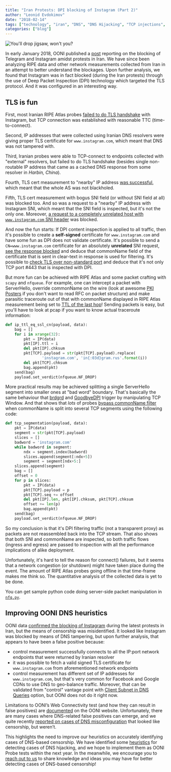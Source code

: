 ```yaml
---
title: "Iran Protests: DPI blocking of Instagram (Part 2)"
author: "Leonid Evdokimov"
date: "2018-02-14"
tags: ["technology", "iran", "DNS", "DNS Hijacking", "TCP injections", "DPI"]
categories: ["blog"]
---
```


![You'll drop jigsaw, won't you?](/post/2018-iran-protests/jigsaw-800px.png)

In early January 2018, OONI published a [post](/post/2018-iran-protests/) reporting on the blocking of Telegram and Instagram amidst protests in Iran. We have since been analyzing RIPE data and other network measurements collected from Iran in an attempt to better understand the blockages. Upon further analysis, we found that Instagram was in fact blocked (during the Iran protests) through the use of Deep Packet Inspection (DPI) technology which targeted the TLS protocol. And it was configured in an interesting way.

## TLS is fun

First, most Iranian RIPE Atlas probes
[failed to do TLS handshake](https://atlas.ripe.net/measurements/10692435/)
with Instagram, but TCP connection was established with reasonable TTC
(time-to-connect).

Second, IP addresses that were collected using Iranian DNS resolvers were
giving proper TLS certificate for `www.instagram.com`, which meant that DNS was
not tampered with.

Third, Iranian probes were able to TCP-connect to endpoints collected with
"external" resolvers, but failed to do TLS handshake (besides single
non-routable IP address that came as a cached DNS response from some resolver
in _Harbin, China_).

Fourth, TLS cert measurement to "nearby" IP address
[was successful](https://atlas.ripe.net/measurements/10692452/#!probes), which
meant that the whole AS was not blackholed.

Fifth, TLS cert measurement with bogus SNI field (or without SNI field at all)
was blocked too. And so was a request to a "nearby" IP address with Instagram
SNI, which meant that the SNI field is inspected, but it's not the only one.
Moreover, [a request to a completely unrelated host with `www.instagram.com` SNI header](https://atlas.ripe.net/measurements/10692485/#!probes)
was blocked.

And now the fun starts: If DPI content inspection is applied to all traffic, then
it's possible to create a **self-signed** certificate for `www.instagram.com`
and have some fun as DPI does not validate certificate. It's possible to send a
`CN=www.instagram.com` certificate for an absolutely **unrelated** SNI request,
[see the response blocked](https://atlas.ripe.net/measurements/10692494/#!general)
and deduce that commonName field of the certificate that is sent in clear-text
in response is used for filtering. It's possible to
[check TLS over non-standard port](https://atlas.ripe.net/measurements/10692504/#!probes)
and deduce that it's not only TCP port #443 that is inspected with DPI.

But more fun can be achieved with RIPE Atlas and some packet crafting with
`scapy` and `nfqueue`.  For example, one can intercept a packet with
ServerHello, override commonName on the wire (look at awesome
[PKI Posters](https://www.cem.me/pki/) if you don't want to read RFC on packet
structure) and make parasitic traceroute out of that with commonName displayed
in RIPE Atlas measurement being set to
[TTL of the last hop](https://atlas.ripe.net/measurements/10698361/#!probes)!
Sending packets is easy, but you'll have to look at pcap if you want to know
actual traceroute information:

```python
def ip_ttl_eq_ssl_cn(payload, data):
    bag = []
    for i in xrange(32):
        pkt = IP(data)
        pkt[IP].ttl = i
        del pkt[IP].chksum
        pkt[TCP].payload = str(pkt[TCP].payload).replace(
                'instagram.com', 'in{:03d}gram.rus'.format(i))
        del pkt[TCP].chksum
        bag.append(pkt)
    send(bag)
    payload.set_verdict(nfqueue.NF_DROP)
```

More practical results may be achieved splitting a single ServerHello segment into
smaller ones at "bad word" boundary. That's basically the same behaviour that
[brdgrd](https://github.com/NullHypothesis/brdgrd) and
[GoodbyeDPI](https://github.com/ValdikSS/GoodbyeDPI) trigger by manipulating
TCP Window. And that shows that *lots* of probes
[bypass commonName filter](https://atlas.ripe.net/measurements/10698447/#!probes)
when commonName is split into several TCP segments using the following code:

```python
def tcp_segmentation(payload, data):
    pkt = IP(data)
    segment = str(pkt[TCP].payload)
    slices = []
    badword = 'instagram.com'
    while badword in segment:
        ndx = segment.index(badword)
        slices.append(segment[:ndx+5])
        segment = segment[ndx+5:]
    slices.append(segment)
    bag = []
    offset = 0
    for p in slices:
        pkt = IP(data)
        pkt[TCP].payload = p
        pkt[TCP].seq += offset
        del pkt[IP].len, pkt[IP].chksum, pkt[TCP].chksum
        offset += len(p)
        bag.append(pkt)
    send(bag)
    payload.set_verdict(nfqueue.NF_DROP)
```

So my conclusion is that it's DPI filtering traffic (not a transparent proxy) as
packets are not reassembled back into the TCP stream. That also shows that both SNI
and commonName are inspected, so both traffic flows (ingress and egress) are
passed to inspection with all the performance implications of alike deployment.

Unfortunately, it's hard to tell the reason for connect() failures, but it seems
that a network congestion (or shutdown) might have taken place during the
event. The amount of RIPE Atlas probes going offline in that time-frame makes me
think so. The quantitative analysis of the collected data is yet to be done.

You can get sample python code doing server-side packet manipulation in
[`nfq.py`](/post/2018-iran-protests/nfq.py).

## Improving OONI DNS heuristics

OONI data [confirmed the blocking of Instagram](/post/2018-iran-protests/#blocking-of-instagram)
during the latest protests in Iran, but the means of censorship was
misidentified. It looked like Instagram was blocked by means of DNS tampering,
but upon further analysis, that appears to have been a false positive because:

- control measurement successfully connects to all the IP:port network endpoints
  that were returned by Iranian resolver
- it was possible to fetch a valid signed TLS certificate for
  `www.instagram.com` from aforementioned network endpoints
- control measurement has different set of IP addresses for
  `www.instagram.com`, but that's very common for Facebook and Google CDNs to
  use DNS to geo-balance traffic. Moreover, that can be validated from "control"
  vantage point with [Client Subnet in DNS Queries](https://tools.ietf.org/html/rfc7871)
  option, but OONI does not do it right now.

Limitations to OONI’s Web Connectivity test (and how they can result in false
positives) are [documented](/nettest/web-connectivity/) on the OONI website.
Unfortunately, there are many cases where DNS-related false positives can
emerge, and we quite recently
[reported on cases of DNS misconfiguration](/post/not-quite-network-censorship/)
that looked like censorship, but weren’t.

This highlights the need to improve our heuristics on accurately identifying
cases of DNS-based censorship. We have identified some
[heuristics](https://github.com/TheTorProject/ooni-probe/issues/647) for
detecting cases of DNS hijacking, and we hope to implement them as OONI Probe
tests within the next year. In the meanwhile, we encourage you to
[reach out to us](/about/#contact)  to share knowledge and ideas you may have
for better detecting cases of DNS-based censorship!
